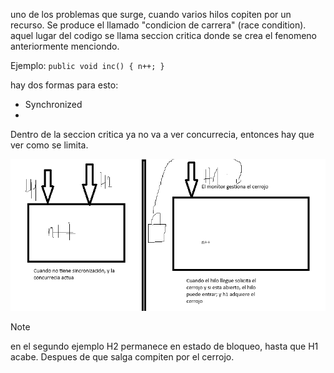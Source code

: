 uno de los problemas que surge, cuando varios hilos copiten por un recurso.
Se produce el llamado "condicion de carrera" (race condition).
aquel lugar del codigo se llama seccion critica donde se crea el fenomeno anteriormente menciondo.

Ejemplo:
``
public void inc() {
 n++;
 }
``

hay dos formas para esto:
- Synchronized
-
Dentro de la seccion critica ya no va a ver concurrecia, entonces hay que ver como se limita.


![img.png](img.png)

>[!NOTE]
> en el segundo ejemplo H2 permanece en estado de bloqueo, hasta que H1 acabe.
> Despues de que salga compiten por el cerrojo. 
> 
